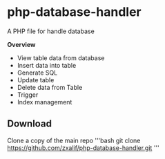 # php-database-handler
A PHP file for handle database

**Overview**
- View table data from database
- Insert data into table
- Generate SQL
- Update table
- Delete data from Table
- Trigger
- Index management

Download
---------
Clone a copy of the main repo
'''bash
git clone https://github.com/zxalif/php-database-handler.git
'''
